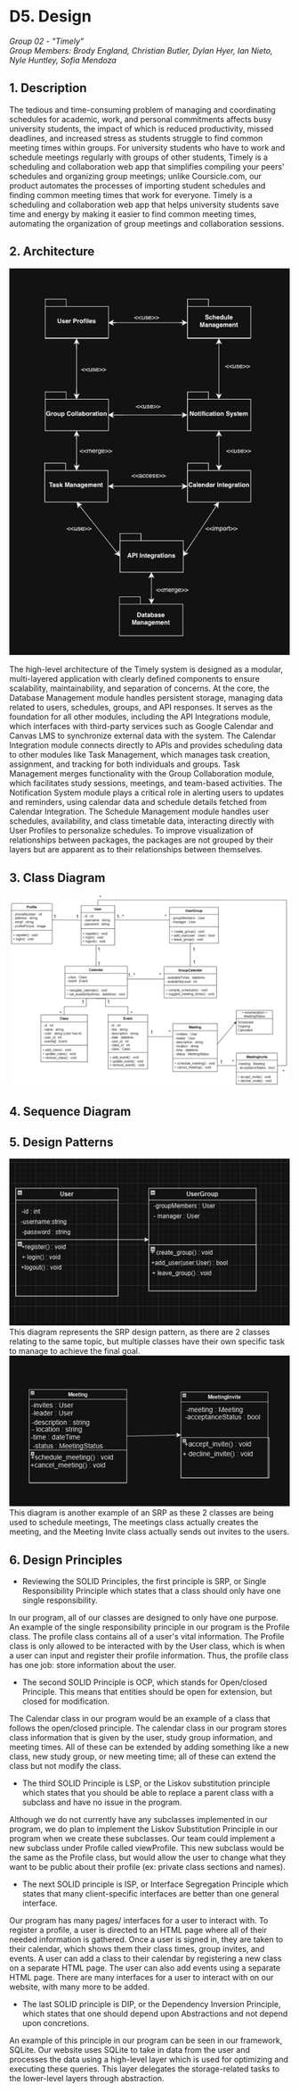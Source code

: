 # D5. Design

_Group 02 - "Timely"_\
_Group Members: Brody England, Christian Butler, Dylan Hyer, Ian Nieto, Nyle Huntley, Sofia Mendoza_

## 1. Description
The tedious and time-consuming problem of managing and coordinating schedules for academic, work, and personal commitments affects busy university students, the impact of which is reduced productivity, missed deadlines, and increased stress as students struggle to find common meeting times within groups. For university students who have to work and schedule meetings regularly with groups of other students, Timely is a scheduling and collaboration web app that simplifies compiling your peers' schedules and organizing group meetings; unlike Coursicle.com, our product automates the processes of importing student schedules and finding common meeting times that work for everyone. Timely is a scheduling and collaboration web app that helps university students save time and energy by making it easier to find common meeting times, automating the organization of group meetings and collaboration sessions.

## 2. Architecture
![Package Diagram](PackageDiagramTimely.png)

The high-level architecture of the Timely system is designed as a modular, multi-layered application with clearly defined components to ensure scalability, maintainability, and separation of concerns. At the core, the Database Management module handles persistent storage, managing data related to users, schedules, groups, and API responses. It serves as the foundation for all other modules, including the API Integrations module, which interfaces with third-party services such as Google Calendar and Canvas LMS to synchronize external data with the system. The Calendar Integration module connects directly to APIs and provides scheduling data to other modules like Task Management, which manages task creation, assignment, and tracking for both individuals and groups. Task Management merges functionality with the Group Collaboration module, which facilitates study sessions, meetings, and team-based activities. The Notification System module plays a critical role in alerting users to updates and reminders, using calendar data and schedule details fetched from Calendar Integration. The Schedule Management module handles user schedules, availability, and class timetable data, interacting directly with User Profiles to personalize schedules. To improve visualization of relationships between packages, the packages are not grouped by their layers but are apparent as to their relationships between themselves.


## 3. Class Diagram
![Class Diagram](class_diagram.png)

## 4. Sequence Diagram


## 5. Design Patterns
![SRP Diagram](SRP.png)
<br>
This diagram represents the SRP design pattern, as there are 2 classes relating to the same topic, but multiple classes have their own specific task to manage to achieve the final goal. 
<br>
![Other SRP Diagram](SRP_2.png)
<br>
This diagram is another example of an SRP as these 2 classes are being used to schedule meetings, The meetings class actually creates the meeting, and the Meeting Invite class actually sends out invites to the users. 

## 6. Design Principles
- Reviewing the SOLID Principles, the first principle is SRP, or Single Responsibility Principle which states that a class should only have one single responsibility.

In our program, all of our classes are designed to only have one purpose. An example of the single responsibility principle in our program is the Profile class. The profile class contains all of a user's vital information. The Profile class is only allowed to be interacted with by the User class, which is when a user can input and register their profile information. Thus, the profile class has one job: store information about the user.

- The second SOLID Principle is OCP, which stands for Open/closed Principle. This means that entities should be open for extension, but closed for modification.

The Calendar class in our program would be an example of a class that follows the open/closed principle. The calendar class in our program stores class information that is given by the user, study group information, and meeting times. All of these can be extended by adding something like a new class, new study group, or new meeting time; all of these can extend the class but not modify the class.

- The third SOLID Principle is LSP, or the Liskov substitution principle which states that you should be able to replace a parent class with a subclass and have no issue in the program.

Although we do not currently have any subclasses implemented in our program, we do plan to implement the Liskov Substitution Principle in our program when we create these subclasses. Our team could implement a new subclass under Profile called viewProfile. This new subclass would be the same as the Profile class, but would allow the user to change what they want to be public about their profile (ex: private class sections and names).

- The next SOLID principle is ISP, or Interface Segregation Principle which states that many client-specific interfaces are better than one general interface.

Our program has many pages/ interfaces for a user to interact with. To register a profile, a user is directed to an HTML page where all of their needed information is gathered. Once a user is signed in, they are taken to their calendar, which shows them their class times, group invites, and events. A user can add a class to their calendar by registering a new class on a separate HTML page. The user can also add events using a separate HTML page. There are many interfaces for a user to interact with on our website, with many more to be added.

- The last SOLID principle is DIP, or the Dependency Inversion Principle, which states that one 
should depend upon Abstractions and not depend upon concretions.

An example of this principle in our program can be seen in our framework, SQLite. Our website uses SQLite to take in data from the user and processes the data using a high-level layer which is used for optimizing and executing these queries. This layer delegates the storage-related tasks to the lower-level layers through abstraction. 


